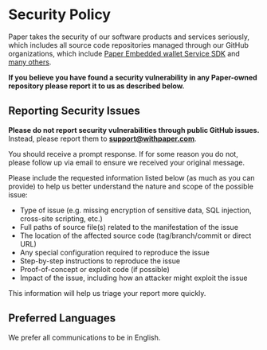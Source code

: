 # Security Policy
Paper takes the security of our software products and services seriously, which includes all source code repositories managed through our GitHub organizations, which include [Paper Embedded wallet Service SDK](https://github.com/paperxyz/embedded-wallet-service-sdk) and [many others](https://github.com/paperxyz).

**If you believe you have found a security vulnerability in any Paper-owned repository please report it to us as described below.**

## Reporting Security Issues
**Please do not report security vulnerabilities through public GitHub issues.** Instead, please report them to **[support@withpaper.com](support@withpaper.com)**.

You should receive a prompt response. If for some reason you do not, please follow up via email to ensure we received your original message.

Please include the requested information listed below (as much as you can provide) to help us better understand the nature and scope of the possible issue:

  * Type of issue (e.g. missing encryption of sensitive data, SQL injection, cross-site scripting, etc.)
  * Full paths of source file(s) related to the manifestation of the issue
  * The location of the affected source code (tag/branch/commit or direct URL)
  * Any special configuration required to reproduce the issue
  * Step-by-step instructions to reproduce the issue
  * Proof-of-concept or exploit code (if possible)
  * Impact of the issue, including how an attacker might exploit the issue

This information will help us triage your report more quickly.
 
## Preferred Languages
We prefer all communications to be in English.
